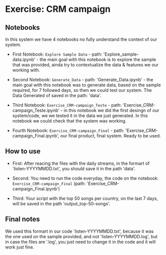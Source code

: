  # Exercise: CRM campaign

 ## Notebooks

 In this system we have 4 notebooks no fully understand the context of our system. 

* First Notebook: `Explore Sample Data` - path: 'Explore_sample-data.ipynb' - the main goal with this notebook is to explore the sample that was provided, ainda try to contextualize the data & features we our working with. 

* Second Notebook: `Generate_Data` - path: 'Generate_Data.ipynb' - the main goal with this notebook was to generate data, based on the sample required, for 7 followed days, so then we could test our system. The Data Generated of saved in the path: 'data'. 

* Third Notebook: `Exercise_CRM-campaign_Teste` - path: 'Exercise_CRM-campaign_Teste.ipynb' - in this notebook we did the first desingn of our system/code, we we tested it in the data we just generated. In this notebook we could check that the system was working.

* Fourth Notebook: `Exercise_CRM-campaign_Final` - path: 'Exercise_CRM-campaign_Final.ipynb', our final product, final system. Ready to be used. 

## How to use

* First: After reacing the files with the daily streams, in the formart of 'listen-YYYYMMDD.txt', you should save it in the path 'data'. 

* Second: You need to run the code everyday, the code on the notebook: `Exercise_CRM-campaign_Final` (path: 'Exercise_CRM-campaign_Final.ipynb')

* Third: Your script with the top 50 songs per country, on the last 7 days, will be saved in the path 'output_top-50-songs'. 

## Final notes

We used this formart in our code 'listen-YYYYMMDD.txt', because it was the one used on the sample provided, and not 'listen-YYYYMMDD.log', but in case the files are '.log', you just need to change it in the code and it will work just fine. 